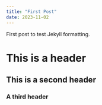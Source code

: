```yaml
---
title: "First Post"
date: 2023-11-02
---
```


First post to test Jekyll formatting.
# This is a header

## This is a second header

### A third header
